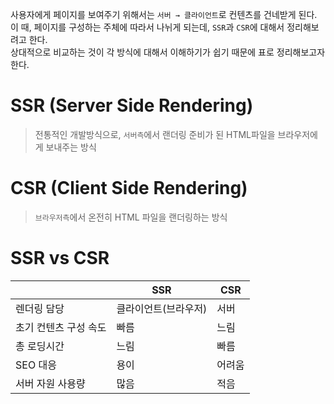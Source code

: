 사용자에게 페이지를 보여주기 위해서는 `서버 → 클라이언트`로 컨텐츠를 건네받게 된다. 이 때, 페이지를 구성하는 주체에 따라서 나뉘게 되는데, `SSR`과 `CSR`에 대해서 정리해보려고 한다.<br />
상대적으로 비교하는 것이 각 방식에 대해서 이해하기가 쉽기 때문에 표로 정리해보고자 한다.

# SSR (Server Side Rendering)

> 전통적인 개발방식으로, `서버측`에서 랜더링 준비가 된 HTML파일을 브라우저에게 보내주는 방식

# CSR (Client Side Rendering)

> `브라우저측`에서 온전히 HTML 파일을 랜더링하는 방식

# SSR vs CSR

|                       | SSR                  | CSR    |
| --------------------- | -------------------- | ------ |
| 렌더링 담당           | 클라이언트(브라우저) | 서버   |
| 초기 컨텐츠 구성 속도 | 빠름                 | 느림   |
| 총 로딩시간           | 느림                 | 빠름   |
| SEO 대응              | 용이                 | 어려움 |
| 서버 자원 사용량      | 많음                 | 적음   |
